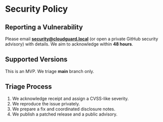 # Security Policy

## Reporting a Vulnerability
Please email **security@cloudguard.local** (or open a private GitHub security advisory) with details. We aim to acknowledge within **48 hours**.

## Supported Versions
This is an MVP. We triage **main** branch only.

## Triage Process
1) We acknowledge receipt and assign a CVSS-like severity.
2) We reproduce the issue privately.
3) We prepare a fix and coordinated disclosure notes.
4) We publish a patched release and a public advisory.
